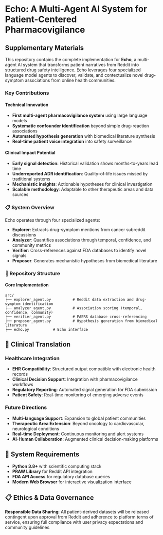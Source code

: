 # Echo: A Multi-Agent AI System for Patient-Centered Pharmacovigilance
## Supplementary Materials

This repository contains the complete implementation  for **Echo**, a multi-agent AI system that transforms patient narratives from Reddit into structured drug safety intelligence. Echo leverages four specialized language model agents to discover, validate, and contextualize novel drug-symptom associations from online health communities.


### Key Contributions 

#### Technical Innovation
- **First multi-agent pharmacovigilance system** using large language models
- **Systematic confounder identification** beyond simple drug-reaction associations
- **Automated hypothesis generation** with biomedical literature synthesis
- **Real-time patient voice integration** into safety surveillance

#### Clinical Impact Potential
- **Early signal detection**: Historical validation shows months-to-years lead time
- **Underreported ADR identification**: Quality-of-life issues missed by traditional systems
- **Mechanistic insights**: Actionable hypotheses for clinical investigation
- **Scalable methodology**: Adaptable to other therapeutic areas and data sources

### 📋 System Overview

Echo operates through four specialized agents:
- **Explorer**: Extracts drug-symptom mentions from cancer subreddit discussions
- **Analyzer**: Quantifies associations through temporal, confidence, and community metrics
- **Verifier**: Cross-references against FDA databases to identify novel signals
- **Proposer**: Generates mechanistic hypotheses from biomedical literature

### 📁 Repository Structure

#### Core Implementation
```
src/
├── explorer_agent.py          # Reddit data extraction and drug-symptom identification
├── analyzer_agent.py          # Association scoring (temporal, confidence, community)
├── verifier_agent.py          # FAERS database cross-referencing
├── proposer_agent.py          # Hypothesis generation from biomedical literature
├── echo.py           # Echo interface
```


## 🏥 Clinical Translation

### Healthcare Integration
- **EHR Compatibility**: Structured output compatible with electronic health records
- **Clinical Decision Support**: Integration with pharmacovigilance workflows
- **Regulatory Reporting**: Automated signal generation for FDA submission
- **Patient Safety**: Real-time monitoring of emerging adverse events

### Future Directions
- **Multi-language Support**: Expansion to global patient communities
- **Therapeutic Area Extension**: Beyond oncology to cardiovascular, neurological conditions
- **Real-time Deployment**: Continuous monitoring and alert systems
- **AI-Human Collaboration**: Augmented clinical decision-making platforms

## 🔧 System Requirements

- **Python 3.8+** with scientific computing stack
- **PRAW Library** for Reddit API integration
- **FDA API Access** for regulatory database queries
- **Modern Web Browser** for interactive visualization interface

## 📋 Ethics & Data Governance

**Responsible Data Sharing**: All patient-derived datasets will be released contingent upon approval from Reddit and adherence to platform terms of service, ensuring full compliance with user privacy expectations and community guidelines.